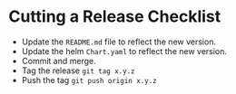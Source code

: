 # Cutting a Release Checklist

* Update the `README.md` file to reflect the new version.
* Update the helm `Chart.yaml` to reflect the new version.
* Commit and merge.
* Tag the release `git tag x.y.z`
* Push the tag `git push origin x.y.z`
